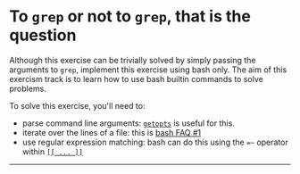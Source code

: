 # To `grep` or not to `grep`, that is the question

Although this exercise can be trivially solved by simply passing the
arguments to `grep`, implement this exercise using bash only.  The aim 
of this exercism track is to learn how to use bash builtin commands to solve
problems.

To solve this exercise, you'll need to:

* parse command line arguments: [`getopts`](https://stackoverflow.com/tags/getopts/info) is useful for this.
* iterate over the lines of a file: this is [bash FAQ #1](https://mywiki.wooledge.org/BashFAQ/001)
* use regular expression matching: bash can do this using the `=~` operator
  within [`[[ ... ]]`](https://www.gnu.org/software/bash/manual/bash.html#index-_005b_005b)

---
